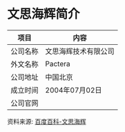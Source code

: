 # 文思海辉简介

|项目|内容|
|-----|-----|
|公司名称|文思海辉技术有限公司|
|外文名称|Pactera|
|公司地址|中国北京|
|成立时间|2004年07月02日|
|公司官网||

资料来源: 
[百度百科-文思海辉](https://baike.baidu.com/item/%E6%96%87%E6%80%9D%E6%B5%B7%E8%BE%89%E6%8A%80%E6%9C%AF%E6%9C%89%E9%99%90%E5%85%AC%E5%8F%B8/6831010)